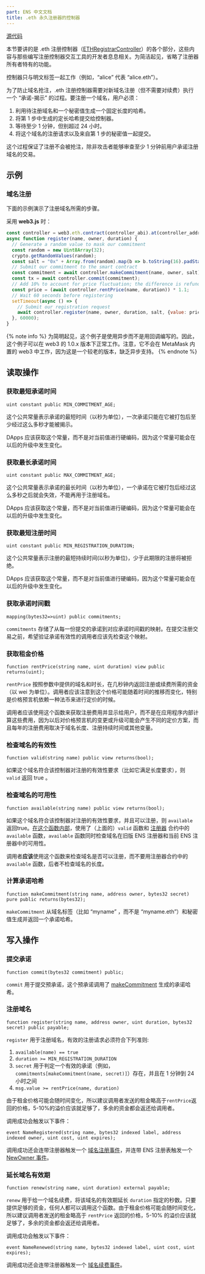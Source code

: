 ```yaml
---
part: ENS 中文文档
title: .eth 永久注册器的控制器 
---
```


[源代码](https://github.com/ensdomains/ethregistrar/blob/master/contracts/ETHRegistrarController.sol)

本节要讲的是 .eth 注册控制器（[ETHRegistrarController](https://github.com/ensdomains/ethregistrar/blob/master/contracts/ETHRegistrarController.sol)）的各个部分，这些内容与那些编写注册控制器交互工具的开发者息息相关。为简洁起见，省略了注册器所有者特有的功能。

控制器只与明文标签一起工作（例如，“alice” 代表 “alice.eth”）。

为了防止域名抢注，.eth 注册控制器需要对新域名注册（但不需要对续费）执行一个 “承诺-揭示” 的过程。要注册一个域名，用户必须：

1. 利用待注册域名和一个秘密值生成一个固定长度的哈希。
2. 将第 1 步中生成的定长哈希提交给控制器。
3. 等待至少 1 分钟，但别超过 24 小时。
4. 将这个域名的注册请求以及来自第 1 步的秘密值一起提交。

这个过程保证了注册不会被抢注，除非攻击者能够审查至少 1 分钟前用户承诺注册域名的交易。

## 示例

### 域名注册

下面的示例演示了注册域名所需的步骤。

采用 **web3.js** 时：

```javascript
const controller = web3.eth.contract(controller_abi).at(controller_address);
async function register(name, owner, duration) {
  // Generate a random value to mask our commitment
  const random = new Uint8Array(32);
  crypto.getRandomValues(random);
  const salt = "0x" + Array.from(random).map(b => b.toString(16).padStart(2, "0")).join("");
  // Submit our commitment to the smart contract
  const commitment = await controller.makeCommitment(name, owner, salt);
  const tx = await controller.commit(commitment);
  // Add 10% to account for price fluctuation; the difference is refunded.
  const price = (await controller.rentPrice(name, duration)) * 1.1;
  // Wait 60 seconds before registering
  setTimeout(async () => {
    // Submit our registration request
    await controller.register(name, owner, duration, salt, {value: price});
  }, 60000);
}
```

{% note info %}
为简明起见，这个例子是使用异步而不是用回调编写的。因此，这个例子可以在 web3 的 1.0.x 版本下正常工作。注意，它不会在 MetaMask 内置的 web3 中工作，因为这是一个较老的版本，缺乏异步支持。
{% endnote %}

## 读取操作

### 获取最短承诺时间

```text
uint constant public MIN_COMMITMENT_AGE;
```

这个公共常量表示承诺的最短时间（以秒为单位），一次承诺只能在它被打包后至少经过这么多秒才能被揭示。

DApps 应该获取这个常量，而不是对当前值进行硬编码，因为这个常量可能会在以后的升级中发生变化。

### 获取最长承诺时间

```text
uint constant public MAX_COMMITMENT_AGE;
```

这个公共常量表示承诺的最长时间（以秒为单位），一个承诺在它被打包后经过这么多秒之后就会失效，不能再用于注册域名。

DApps 应该获取这个常量，而不是对当前值进行硬编码，因为这个常量可能会在以后的升级中发生变化。

### 获取最短注册时间

```text
uint constant public MIN_REGISTRATION_DURATION;
```

这个公共常量表示注册的最短持续时间(以秒为单位)，少于此期限的注册将被拒绝。

DApps 应该获取这个常量，而不是对当前值进行硬编码，因为这个常量可能会在以后的升级中发生变化。

### 获取承诺时间戳

```text
mapping(bytes32=>uint) public commitments;
```

`commitments` 存储了从每一份提交的承诺到对应承诺时间戳的映射。在提交注册交易之前，希望验证承诺有效性的调用者应该先检查这个映射。

### 获取租金价格

```text
function rentPrice(string name, uint duration) view public returns(uint);
```

`rentPrice` 按照参数中提供的域名和时长，在几秒钟内返回注册或续费所需的资金（以 wei 为单位）。调用者应该注意到这个价格可能随着时间的推移而变化，特别是价格预言机依赖一种法币来进行定价的时候。

调用者应该使用这个函数来获取注册费用并显示给用户，而不是在应用程序内部计算这些费用，因为以后对价格预言机的变更或升级可能会产生不同的定价方案，而且每年的注册费用取决于域名长度、注册持续时间或其他变量。

### 检查域名的有效性

```text
function valid(string name) public view returns(bool);
```

如果这个域名符合该控制器对注册的有效性要求（比如它满足长度要求），则 `valid` 返回 true 。

### 检查域名的可用性

```text
function available(string name) public view returns(bool);
```

如果这个域名符合该控制器对注册的有效性要求，并且可以注册，则 `available` 返回true。[在这个函数内部](https://github.com/ensdomains/ethregistrar/blob/master/contracts/ETHRegistrarController.sol#L55-L58)，使用了（上面的）`valid` 函数和 [注册器](registrar.html#检查域名的可用性) 合约中的 `available` 函数，`available` 函数同时检查域名在旧版 ENS 注册器和当前 ENS 注册器中的可用性。

调用者**应该**使用这个函数来检查域名是否可以注册，而不要用注册器合约中的 `available` 函数，后者不检查域名的长度。

### 计算承诺哈希

```text
function makeCommitment(string name, address owner, bytes32 secret) pure public returns(bytes32);
```

`makeCommitment` 从域名标签（比如 “myname” ，而不是 “myname.eth”）和秘密值生成并返回一个承诺哈希。

## 写入操作

### 提交承诺

```text
function commit(bytes32 commitment) public;
```

`commit` 用于提交预承诺，这个预承诺调用了 [makeCommitment](controller.html#计算承诺哈希) 生成的承诺哈希。

### 注册域名

```text
function register(string name, address owner, uint duration, bytes32 secret) public payable;
```

`register` 用于注册域名，有效的注册请求必须符合下列准则:

1. `available(name) == true`
2. `duration >= MIN_REGISTRATION_DURATION`
3. `secret` 用于判定一个有效的承诺（例如，`commitments[makeCommitment(name, secret)]`）存在，并且在 1 分钟到 24 小时之间
4. `msg.value >= rentPrice(name, duration)`

由于租金价格可能会随时间变化，所以建议调用者发送的租金略高于`rentPrice`返回的价格，5-10%的溢价应该就足够了，多余的资金都会返还给调用者。

调用成功会触发以下事件：

```text
event NameRegistered(string name, bytes32 indexed label, address indexed owner, uint cost, uint expires);
```

调用成功还会连带注册器触发一个 [域名注册事件](registrar.html#域名注册事件)，并连带 ENS 注册表触发一个 [NewOwner 事件](../ens.html#设置子域名所有者)。

### 延长域名有效期

```text
function renew(string name, uint duration) external payable;
```

`renew` 用于给一个域名续费，将该域名的有效期延长 `duration` 指定的秒数。只要提供足够的资金，任何人都可以调用这个函数。由于租金价格可能会随时间变化，所以建议调用者发送的租金略高于 `rentPrice` 返回的价格，5-10% 的溢价应该就足够了，多余的资金都会返还给调用者。

调用成功会触发以下事件：

```text
event NameRenewed(string name, bytes32 indexed label, uint cost, uint expires);
```

调用成功还会连带注册器触发一个 [域名续费事件](registrar.html#域名续费事件)。
